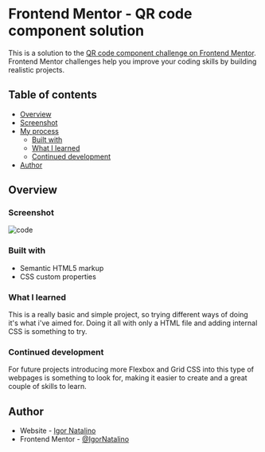 # Frontend Mentor - QR code component solution

This is a solution to the [QR code component challenge on Frontend Mentor](https://www.frontendmentor.io/challenges/qr-code-component-iux_sIO_H). Frontend Mentor challenges help you improve your coding skills by building realistic projects.

## Table of contents

- [Overview](#overview)
- [Screenshot](#screenshot)
- [My process](#my-process)
  - [Built with](#built-with)
  - [What I learned](#what-i-learned)
  - [Continued development](#continued-development)
- [Author](#author)

## Overview

### Screenshot

![code](https://user-images.githubusercontent.com/93859577/193693088-ed23e43b-b823-4bd6-b466-cb7efb8295c0.png)

### Built with

- Semantic HTML5 markup
- CSS custom properties

### What I learned

This is a really basic and simple project, so trying different ways of doing it's what i've aimed for.
Doing it all with only a HTML file and adding internal CSS is something to try.

### Continued development

For future projects introducing more Flexbox and Grid CSS into this type of webpages is something to look for,
making it easier to create and a great couple of skills to learn.

## Author

- Website - [Igor Natalino](https://github.com/IgorNatalino)
- Frontend Mentor - [@IgorNatalino](https://www.frontendmentor.io/profile/IgorNatalino)

